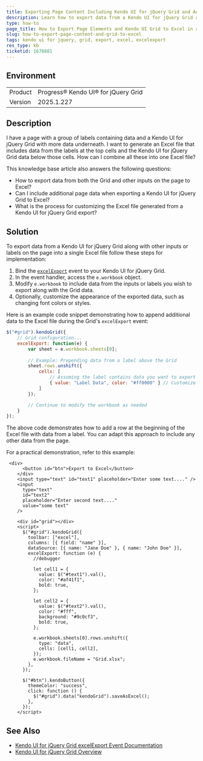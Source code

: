 ```yaml
---
title: Exporting Page Content Including Kendo UI for jQuery Grid and Additional Inputs to Excel
description: Learn how to export data from a Kendo UI for jQuery Grid and other page elements like inputs and labels into a single Excel file.
type: how-to
page_title: How to Export Page Elements and Kendo UI Grid to Excel in a Unified File
slug: how-to-export-page-content-and-grid-to-excel
tags: kendo ui for jquery, grid, export, excel, excelexport
res_type: kb
ticketid: 1678881
---
```


## Environment

<table>
<tbody>
<tr>
<td>Product</td>
<td>Progress® Kendo UI® for jQuery Grid</td>
</tr>
<tr>
<td>Version</td>
<td>2025.1.227</td>
</tr>
</tbody>
</table>

## Description

I have a page with a group of labels containing data and a Kendo UI for jQuery Grid with more data underneath. I want to generate an Excel file that includes data from the labels at the top cells and the Kendo UI for jQuery Grid data below those cells. How can I combine all these into one Excel file?

This knowledge base article also answers the following questions:
- How to export data from both the Grid and other inputs on the page to Excel?
- Can I include additional page data when exporting a Kendo UI for jQuery Grid to Excel?
- What is the process for customizing the Excel file generated from a Kendo UI for jQuery Grid export?

## Solution

To export data from a Kendo UI for jQuery Grid along with other inputs or labels on the page into a single Excel file follow these steps for implementation:

1. Bind the [`excelExport`](https://docs.telerik.com/kendo-ui/api/javascript/ui/grid/events/excelexport) event to your Kendo UI for jQuery Grid.
2. In the event handler, access the `e.workbook` object.
3. Modify `e.workbook` to include data from the inputs or labels you wish to export along with the Grid data.
4. Optionally, customize the appearance of the exported data, such as changing font colors or styles.

Here is an example code snippet demonstrating how to append additional data to the Excel file during the Grid's `excelExport` event:

```javascript
$("#grid").kendoGrid({
    // Grid configuration...
    excelExport: function(e) {
        var sheet = e.workbook.sheets[0];
        
        // Example: Prepending data from a label above the Grid
        sheet.rows.unshift({
            cells: [
                // Assuming the label contains data you want to export
                { value: "Label Data", color: "#ff0000" } // Customize the cell as needed
            ]
        });

        // Continue to modify the workbook as needed
    }
});
```

The above code demonstrates how to add a row at the beginning of the Excel file with data from a label. You can adapt this approach to include any other data from the page.

For a practical demonstration, refer to this example: 

```dojo
 <div>
      <button id="btn">Export to Excel</button>
    </div>
    <input type="text" id="text1" placeholder="Enter some text...." />
    <input
      type="text"
      id="text2"
      placeholder="Enter second text...."
      value="some text"
    />

    <div id="grid"></div>
    <script>
      $("#grid").kendoGrid({
        toolbar: ["excel"],
        columns: [{ field: "name" }],
        dataSource: [{ name: "Jane Doe" }, { name: "John Doe" }],
        excelExport: function (e) {
          //debugger

          let cell1 = {
            value: $("#text1").val(),
            color: "#af41f1",
            bold: true,
          };

          let cell2 = {
            value: $("#text2").val(),
            color: "#fff",
            background: "#9c0cf3",
            bold: true,
          };

          e.workbook.sheets[0].rows.unshift({
            type: "data",
            cells: [cell1, cell2],
          });
          e.workbook.fileName = "Grid.xlsx";
        },
      });

      $("#btn").kendoButton({
        themeColor: "success",
        click: function () {
          $("#grid").data("kendoGrid").saveAsExcel();
        },
      });
    </script>
```
## See Also

- [Kendo UI for jQuery Grid excelExport Event Documentation](https://docs.telerik.com/kendo-ui/api/javascript/ui/grid/events/excelexport)
- [Kendo UI for jQuery Grid Overview](https://docs.telerik.com/kendo-ui/controls/grid/overview)
